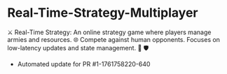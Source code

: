 # Real-Time-Strategy-Multiplayer
⚔️ Real-Time Strategy: An online strategy game where players manage armies and resources. 🌐 Compete against human opponents. Focuses on low-latency updates and state management. 🏰 🛡️


- Automated update for PR #1-1761758220-640